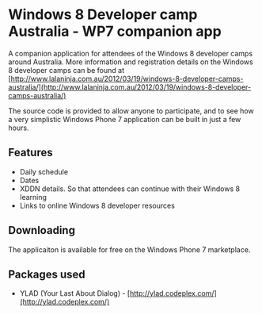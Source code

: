 Windows 8 Developer camp Australia - WP7 companion app
=============

A companion application for attendees of the Windows 8 developer camps around Australia.  More information and registration details on the Windows 8 developer camps can be found at [http://www.lalaninja.com.au/2012/03/19/windows-8-developer-camps-australia/](http://www.lalaninja.com.au/2012/03/19/windows-8-developer-camps-australia/)

The source code is provided to allow anyone to participate, and to see how a very simplistic Windows Phone 7 application can be built in just a few hours.

Features
-------

* Daily schedule
* Dates 
* XDDN details. So that attendees can continue with their Windows 8 learning
* Links to online Windows 8 developer resources

Downloading
--------

The applicaiton is available for free on the Windows Phone 7 marketplace.

Packages used
--------

* YLAD (Your Last About Dialog) - [http://ylad.codeplex.com/](http://ylad.codeplex.com/)